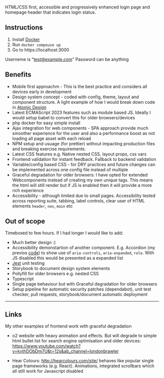 HTML/CSS first, accessible and progressively enhanced login page and homepage header that indicates login status.

## Instructions

1. Install [Docker](https://docs.docker.com/engine/install/)
2. Run `docker compouse up`
3. Go to https://localhost:3000

Userneme is "test@example.com"
Password can be anything

## Benefits

- Mobile first approachm - This is the best practice and considers all devices early in development
- Design system concept - coded with config, theme, layout and component structure. A light example of how I would break down code in [Atomic Design](https://medium.com/galaxy-ux-studio/principles-of-atomic-design-7b03a30c3cb6)
- Latest ECMAScript 2023 features such as module based JS. Ideally I would setup babel to convert this for older browsers/devices
- php docker for easy simple install
- Ajax integration for web components - SPA approach provide much smoother experience for the user and also a performance boost as not loading all page asset with each reload
- NPM setup and usuage (for prettier) without impacting production files and breaking exercise requirements.
- Latest CSS features e.g. Native nested CSS, layout props, css vars
- Frontend validation for instant feedback. Fallback to backend validation
- Variable/config based CSS - for DRY practices and future changes can be implemented across one config file instead of multiple 
- Graceful degradation for older browsers: I have opted for extended Webcomponents instead of creating my own unique tags. This means the html will still render but if JS is enabled then it will provide a more rich experience
- Accessibility - although limited due to small pages. Accessibility tested across reporting suite, tabbing, label controls, clear user of HTML elements `header`, `nav`, `main` etc

## Out of scope

Timeboxed to few hours. If I had longer I would like to add:

- Much better design :)
- Accessibility demonstartion of another component. E.g. Accordion (my previos [code](https://i-dot-ai.github.io/etf/?path=/story/components-accordion--standard)) to show use of `aria-controls`, `aria-expanded`, `role`. With JS disabled this would be presented as a expanded list
- [Jest](https://jestjs.io/) unit testing
- Storybook to document design system elements
- Pollyfill for older browsers e.g. nested CSS
- Typescript
- Single page behaviour but with Graceful degradation for older browsers
- Setup pipeline for automatic security patches (dependabot), unit test checker, pull requests, storybook/document automatic deployment

---

## Links

My other examples of frontend work with graceful degradation

- o2 website with heavy animation and effects. But will degrade to simple html bullet list for search engine optimisation and older devices: https://www.youtube.com/watch?v=kvthDObDm7U&t=12s&ab_channel=londonbrawler

- Hear Colours: http://hearcolours.com/site/ behaves like popular single page frameworks (e.g. React). Animations, integrated scrollbars which all still work for Javascript disabled
